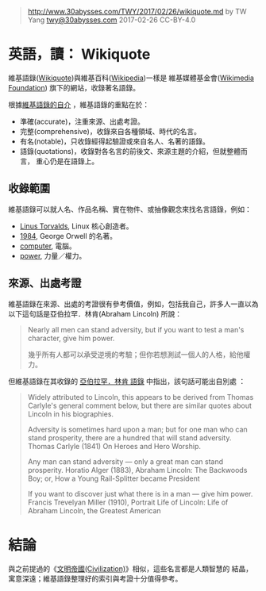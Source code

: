 ﻿> http://www.30abysses.com/TWY/2017/02/26/wikiquote.md
> by TW Yang <twy@30abysses.com> 2017-02-26 CC-BY-4.0

# 英語，讀： Wikiquote

維基語錄([Wikiquote][1])與維基百科([Wikipedia][2])一樣是
維基媒體基金會([Wikimedia Foundation][3]) 旗下的網站，收錄著名語錄。

[1]: https://www.wikiquote.org/
[2]: https://www.wikipedia.org/
[3]: https://wikimediafoundation.org/

根據[維基語錄的自介][4] ，維基語錄的重點在於：

* 準確(accurate)，注重來源、出處考證。
* 完整(comprehensive)，收錄來自各種領域、時代的名言。
* 有名(notable)，只收錄經得起驗證或來自名人、名著的語錄。
* 語錄(quotations)，收錄對各名言的前後文、來源主題的介紹，但就整體而言，
  重心仍是在語錄上。

[4]: https://en.wikiquote.org/wiki/Wikiquote:Wikiquote


##  收錄範圍

維基語錄可以就人名、作品名稱、實在物件、或抽像觀念來找名言語錄，例如：

* [Linus Torvalds][5], Linux  核心創造者。
* [1984][6],  George Orwell 的名著。
* [computer][7],  電腦。
* [power][8], 力量／權力。


[5]: https://en.wikiquote.org/wiki/Linus_Torvalds
[6]: https://en.wikiquote.org/wiki/Nineteen_Eighty-Four
[7]: https://en.wikiquote.org/wiki/Computers
[8]: https://en.wikiquote.org/wiki/Power


##  來源、出處考證

維基語錄在來源、出處的考證很有參考價值，例如，包括我自己，許多人一直以為
以下這句話是亞伯拉罕．林肯(Abraham Lincoln) 所說：

> Nearly all men can stand adversity, but if you want to test a man's
> character, give him power.
>
> 幾乎所有人都可以承受逆境的考驗；但你若想測試一個人的人格，給他權力。

但維基語錄在其收錄的 [亞伯拉罕．林肯 語錄][9] 中指出，該句話可能出自別處
：

> Widely attributed to Lincoln, this appears to be derived from Thomas
> Carlyle's general comment below, but there are similar quotes about
> Lincoln in his biographies.
>
> Adversity is sometimes hard upon a man; but for one man who can stand
> prosperity, there are a hundred that will stand adversity.
> Thomas Carlyle (1841) On Heroes and Hero Worship.
>
> Any man can stand adversity — only a great man can stand prosperity.
> Horatio Alger (1883), Abraham Lincoln: The Backwoods Boy; or, How a
> Young Rail-Splitter became President
>
> If you want to discover just what there is in a man — give him power.
> Francis Trevelyan Miller (1910), Portrait Life of Lincoln: Life of
> Abraham Lincoln, the Greatest American

[9]: https://en.wikiquote.org/wiki/Abraham_Lincoln



# 結論

與之前提過的《[文明帝國(Civilization)][10]》相似，這些名言都是人類智慧的
結晶，寓意深遠；維基語錄整理好的索引與考證十分值得參考。

[10]: http://www.30abysses.com/TWY/2017/01/20/civilization-technology-quotes.html
